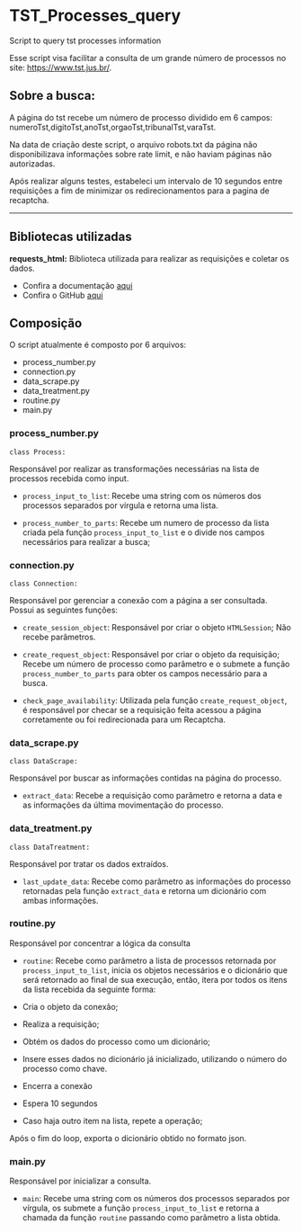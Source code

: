 # TST_Processes_query
Script to query tst processes information

Esse script visa facilitar a consulta de um grande número de processos no site: https://www.tst.jus.br/.

## Sobre a busca: 
A página do tst recebe um número de processo dividido em 6 campos: numeroTst,digitoTst,anoTst,orgaoTst,tribunalTst,varaTst.

Na data de criação deste script, o arquivo robots.txt da página não disponibilizava informações sobre rate limit, e não haviam páginas não autorizadas.

Após realizar alguns testes, estabeleci um intervalo de 10 segundos entre requisições a fim de minimizar os redirecionamentos para a pagina de recaptcha.
___
## Bibliotecas utilizadas
**requests_html:** Biblioteca utilizada para realizar as requisições e coletar os dados.

- Confira a documentação [aqui](https://requests-html.kennethreitz.org/)
- Confira o GitHub [aqui](https://github.com/psf/requests-html)

## Composição

O script atualmente é composto por 6 arquivos:

- process_number.py
- connection.py
- data_scrape.py
- data_treatment.py
- routine.py
- main.py



### process_number.py
```
class Process:
```
Responsável por realizar as transformações necessárias na lista de processos recebida como input.

- `process_input_to_list`: Recebe uma string com os números dos processos separados por vírgula e retorna uma lista.

- `process_number_to_parts`: Recebe um numero de processo da lista criada pela função `process_input_to_list` e o divide nos campos necessários para realizar a busca;


### connection.py
```
class Connection:
```
Responsável por gerenciar a conexão com a página a ser consultada. Possui as seguintes funções:

- `create_session_object`: Responsável por criar o objeto `HTMLSession`; Não recebe parâmetros.

- `create_request_object`: Responsável por criar o objeto da requisição; Recebe um número de processo como parâmetro e o submete a função `process_number_to_parts` para obter os campos necessário para a busca.

- `check_page_availability`: Utilizada pela função `create_request_object`, é responsável por checar se a requisição feita acessou a página corretamente ou foi redirecionada para um Recaptcha.


### data_scrape.py
```
class DataScrape:
```

Responsável por buscar as informações contidas na página do processo.

- `extract_data`: Recebe a requisição como parâmetro e retorna a data e as informações da última movimentação do processo.


### data_treatment.py
```
class DataTreatment:
```
Responsável por tratar os dados extraídos.

- `last_update_data`: Recebe como parâmetro as informações do processo retornadas pela função `extract_data` e retorna um dicionário com ambas informações.


### routine.py
Responsável por concentrar a lógica da consulta

- `routine`: Recebe como parâmetro a lista de processos retornada por `process_input_to_list`, inicia os objetos necessários e o dicionário que será retornado ao final de sua execução, então, itera por todos os itens da lista recebida da seguinte forma: 

- Cria o objeto da conexão;
- Realiza a requisição;
- Obtém os dados do processo como um dicionário;
- Insere esses dados no dicionário já inicializado, utilizando o número do processo como chave.
- Encerra a conexão
- Espera 10 segundos
- Caso haja outro item na lista, repete a operação;

Após o fim do loop, exporta o dicionário obtido no formato json.


### main.py
Responsável por inicializar a consulta.

- `main`: Recebe uma string com os números dos processos separados por vírgula, os submete a função `process_input_to_list` e retorna a chamada da função `routine` passando como parâmetro a lista obtida.